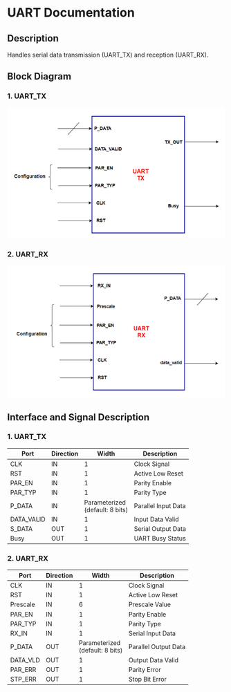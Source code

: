 # UART Documentation

## Description
Handles serial data transmission (UART_TX) and reception (UART_RX).

## Block Diagram

### 1. UART_TX

![UART_TX](image/UART_TX.png)

### 2. UART_RX

![UART_RX](image/UART_RX.png)

## Interface and Signal Description

### 1. UART_TX
| Port | Direction | Width | Description |
|---|---|---|---|
| CLK | IN | 1 | Clock Signal |
| RST | IN | 1 | Active Low Reset |
| PAR_EN | IN | 1 | Parity Enable |
| PAR_TYP | IN | 1 | Parity Type |
| P_DATA | IN | Parameterized <br> (default: 8 bits) | Parallel Input Data |
| DATA_VALID | IN | 1 | Input Data Valid |
| S_DATA | OUT | 1 | Serial Output Data |
| Busy | OUT | 1 | UART Busy Status |

### 2. UART_RX
| Port | Direction | Width | Description |
|---|---|---|---|
| CLK | IN | 1 | Clock Signal |
| RST | IN | 1 | Active Low Reset |
| Prescale | IN | 6 | Prescale Value |
| PAR_EN | IN | 1 | Parity Enable |
| PAR_TYP | IN | 1 | Parity Type |
| RX_IN | IN | 1 | Serial Input Data |
| P_DATA | OUT | Parameterized <br> (default: 8 bits) | Parallel Output Data |
| DATA_VLD | OUT | 1 | Output Data Valid |
| PAR_ERR | OUT | 1 | Parity Error |
| STP_ERR | OUT | 1 | Stop Bit Error |
